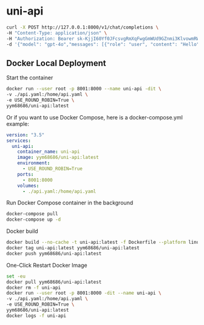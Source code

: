 # uni-api

```bash
curl -X POST http://127.0.0.1:8000/v1/chat/completions \
-H "Content-Type: application/json" \
-H "Authorization: Bearer sk-KjjI60Yf0JFcsvgRmXqFwgGmWUd9GZnmi3KlvowmRWpWpQRo" \
-d '{"model": "gpt-4o","messages": [{"role": "user", "content": "Hello"}],"stream": true}'
```

## Docker Local Deployment

Start the container

```bash
docker run --user root -p 8001:8000 --name uni-api -dit \
-v ./api.yaml:/home/api.yaml \
-e USE_ROUND_ROBIN=True \
yym68686/uni-api:latest
```

Or if you want to use Docker Compose, here is a docker-compose.yml example:

```yaml
version: "3.5"
services:
  uni-api:
    container_name: uni-api
    image: yym68686/uni-api:latest
    environment:
      - USE_ROUND_ROBIN=True
    ports:
      - 8001:8000
    volumes:
      - ./api.yaml:/home/api.yaml
```

Run Docker Compose container in the background

```bash
docker-compose pull
docker-compose up -d
```

Docker build

```bash
docker build --no-cache -t uni-api:latest -f Dockerfile --platform linux/amd64 .
docker tag uni-api:latest yym68686/uni-api:latest
docker push yym68686/uni-api:latest
```

One-Click Restart Docker Image

```bash
set -eu
docker pull yym68686/uni-api:latest
docker rm -f uni-api
docker run --user root -p 8001:8000 -dit --name uni-api \
-v ./api.yaml:/home/api.yaml \
-e USE_ROUND_ROBIN=True \
yym68686/uni-api:latest
docker logs -f uni-api
```